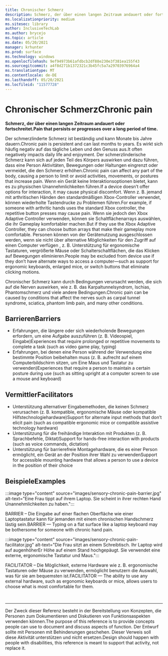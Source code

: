 ```yaml
---
title: Chronischer Schmerz
description: Schmerz, der über einen langen Zeitraum andauert oder fortschreitet
ms.localizationpriority: medium
ms.sitesec: library
author: InclusiveTechLab
ms.author: brycejo
ms.topic: article
ms.date: 05/20/2021
manager: krhunter
ms.prod: surface
ms.technology: windows
ms.openlocfilehash: 9ef94973b61afdbcb2df88e230e3f381ea155f43
ms.sourcegitcommit: a4f8d271b1372321c3b45fc5a7a29703976964a4
ms.translationtype: MT
ms.contentlocale: de-DE
ms.lasthandoff: 05/20/2021
ms.locfileid: "11577728"
---
```

# <a name="chronic-pain"></a><span data-ttu-id="aa19c-103">Chronischer Schmerz</span><span class="sxs-lookup"><span data-stu-id="aa19c-103">Chronic pain</span></span>

**<span data-ttu-id="aa19c-104">Schmerz, der über einen langen Zeitraum andauert oder fortschreitet.</span><span class="sxs-lookup"><span data-stu-id="aa19c-104">Pain that persists or progresses over a long period of time.</span></span>**

<span data-ttu-id="aa19c-105">Der schmerzlinderte Schmerz ist beständig und kann Monate bis Jahre dauern.</span><span class="sxs-lookup"><span data-stu-id="aa19c-105">Chronic pain is persistent and can last months to years.</span></span> <span data-ttu-id="aa19c-106">Es wirkt sich häufig negativ auf das tägliche Leben und den Genuss aus.</span><span class="sxs-lookup"><span data-stu-id="aa19c-106">It often negatively impacts daily life and enjoyment.</span></span> <span data-ttu-id="aa19c-107">Der schmerzlinderische Schmerz kann sich auf jeden Teil des Körpers auswirken und dazu führen, dass eine Person Aktivitäten, Bewegungen oder Haltungen eingrenzt oder vermeidet, die den Schmerz erhöhen.</span><span class="sxs-lookup"><span data-stu-id="aa19c-107">Chronic pain can affect any part of the body, causing a person to limit or avoid activities, movements, or postures that increase pain.</span></span> <span data-ttu-id="aa19c-108">Wenn ein Gerät keine Interaktionsoptionen bietet, kann es zu physischen Unannehmlichkeiten führen.</span><span class="sxs-lookup"><span data-stu-id="aa19c-108">If a device doesn’t offer options for interaction, it may cause physical discomfort.</span></span> <span data-ttu-id="aa19c-109">Wenn z. B. jemand mit arthritischen Händen den standardmäßigen Xbox-Controller verwendet, können wiederholte Tastendrucke zu Problemen führen.</span><span class="sxs-lookup"><span data-stu-id="aa19c-109">For example, if someone with arthritic hands uses the standard Xbox controller, the repetitive button presses may cause pain.</span></span> <span data-ttu-id="aa19c-110">Wenn sie jedoch den Xbox Adaptive Controller verwenden, können sie Schaltflächenarrays auswählen, die ihr Gameplay komfortabler machen.</span><span class="sxs-lookup"><span data-stu-id="aa19c-110">But if they use the Xbox Adaptive Controller, they can choose button arrays that make their gameplay more comfortable.</span></span> <span data-ttu-id="aa19c-111">Personen können von der Gerätenutzung ausgeschlossen werden, wenn sie nicht über alternative Möglichkeiten für den Zugriff auf einen Computer verfügen , z. B. Unterstützung für ergonomische Tastaturen, vergrößerte Mäuse oder Schalterschaltflächen, die das Klicken auf Bewegungen eliminieren.</span><span class="sxs-lookup"><span data-stu-id="aa19c-111">People may be excluded from device use if they don’t have alternate ways to access a computer—such as support for ergonomic keyboards, enlarged mice, or switch buttons that eliminate clicking motions.</span></span>

<span data-ttu-id="aa19c-112">Chronischer Schmerz kann durch Bedingungen verursacht werden, die sich auf die Nerven auswirken, wie z. B. das Karpaltunnelsyndrom, Ischias, Phantomschmerz und viele andere Bedingungen.</span><span class="sxs-lookup"><span data-stu-id="aa19c-112">Chronic pain can be caused by conditions that affect the nerves such as carpal tunnel syndrome, sciatica, phantom limb pain, and many other conditions.</span></span>

## <a name="barriers"></a><span data-ttu-id="aa19c-113">Barrieren</span><span class="sxs-lookup"><span data-stu-id="aa19c-113">Barriers</span></span>
* <span data-ttu-id="aa19c-114">Erfahrungen, die längere oder sich wiederholende Bewegungen erfordern, um eine Aufgabe auszuführen (z. B. Videospiel, Eingabe)</span><span class="sxs-lookup"><span data-stu-id="aa19c-114">Experiences that require prolonged or repetitive movements to complete a task (such as video game play, typing)</span></span>
* <span data-ttu-id="aa19c-115">Erfahrungen, bei denen eine Person während der Verwendung eine bestimmte Position beibehalten muss (z. B. aufrecht auf einem Computerbildschirm sitzen, um Eine Maus und Tastatur zu verwenden)</span><span class="sxs-lookup"><span data-stu-id="aa19c-115">Experiences that require a person to maintain a certain posture during use (such as sitting upright at a computer screen to use a mouse and keyboard)</span></span>


## <a name="facilitators"></a><span data-ttu-id="aa19c-116">Vermittler</span><span class="sxs-lookup"><span data-stu-id="aa19c-116">Facilitators</span></span>

* <span data-ttu-id="aa19c-117">Unterstützung alternativer Eingabemethoden, die keinen Schmerz verursachen (z. B. kompatible, ergonomische Mäuse oder kompatible Hilfstechnologiehardware)</span><span class="sxs-lookup"><span data-stu-id="aa19c-117">Support for alternate input methods that don’t elicit pain (such as compatible ergonomic mice or compatible assistive technology hardware)</span></span>
* <span data-ttu-id="aa19c-118">Unterstützung für die freihändige Interaktion mit Produkten (z. B. Sprachbefehle, Diktat)</span><span class="sxs-lookup"><span data-stu-id="aa19c-118">Support for hands-free interaction with products (such as voice commands, dictation)</span></span>
* <span data-ttu-id="aa19c-119">Unterstützung für barrierefreie Montagehardware, die es einer Person ermöglicht, ein Gerät an der Position ihrer Wahl zu verwenden</span><span class="sxs-lookup"><span data-stu-id="aa19c-119">Support for accessible mounting hardware that allows a person to use a device in the position of their choice</span></span>


## <a name="examples"></a><span data-ttu-id="aa19c-120">Beispiele</span><span class="sxs-lookup"><span data-stu-id="aa19c-120">Examples</span></span>

:::image type="content" source="images/sensory-chronic-pain-barrier.jpg" alt-text="Eine Frau tippt auf ihrem Laptop. Sie scheint in ihrer rechten Hand Unannehmlichkeiten zu haben.":::

<span data-ttu-id="aa19c-123">BARRIER – Die Eingabe auf einer flachen Oberfläche wie einer Laptoptastatur kann für jemanden mit einem chronischen Handschmerz lästig sein.</span><span class="sxs-lookup"><span data-stu-id="aa19c-123">BARRIER — Typing on a flat surface like a laptop keyboard may be bothersome for someone with chronic hand pain.</span></span> 

:::image type="content" source="images/sensory-chronic-pain-facilitator.jpg" alt-text="Die Frau sitzt an einem Schreibtisch. Ihr Laptop wird auf augenhöherEr Höhe auf einem Stand hochgepäugt. Sie verwendet eine externe, ergonomische Tastatur und Maus.":::

<span data-ttu-id="aa19c-127">FACILITATOR – Die Möglichkeit, externe Hardware wie z. B. ergonomische Tastaturen oder Mäuse zu verwenden, ermöglicht benutzern die Auswahl, was für sie am bequemsten ist.</span><span class="sxs-lookup"><span data-stu-id="aa19c-127">FACILITATOR — The ability to use any external hardware, such as ergonomic keyboards or mice, allows users to choose what is most comfortable for them.</span></span> 

&nbsp;

[comment]: # (Footer-Anweisung)
___
<span data-ttu-id="aa19c-129">Der Zweck dieser Referenz besteht in der Bereitstellung von Konzepten, die Personen zum Dokumentieren und Diskutieren von Funktionsaspekten verwenden können.</span><span class="sxs-lookup"><span data-stu-id="aa19c-129">The purpose of this reference is to provide concepts people can use to document and discuss aspects of function.</span></span> <span data-ttu-id="aa19c-130">Der Entwurf sollte mit Personen mit Behinderungen geschehen. Dieser Verweis soll diese Aktivität unterstützen und nicht ersetzen.</span><span class="sxs-lookup"><span data-stu-id="aa19c-130">Design should happen with people with disabilities, this reference is meant to support that activity, not replace it.</span></span> 